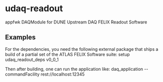 # udaq-readout
appfwk DAQModule for DUNE Upstream DAQ FELIX Readout Software

## Examples 

For the dependencies, you need the following external package that ships a build of a partial set of the ATLAS FELIX Software suite:
    setup udaq_readout_deps v0_0_1

Then after building, one can run the application like:
    daq_application --commandFacility rest://localhost:12345
